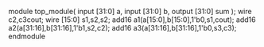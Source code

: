 module top_module(
    input [31:0] a,
    input [31:0] b,
    output [31:0] sum
);
wire c2,c3cout;
wire [15:0] s1,s2,s2;
add16 a1(a[15:0],b[15:0],1'b0,s1,cout);
add16 a2(a[31:16],b[31:16],1'b1,s2,c2);
add16 a3(a[31:16],b[31:16],1'b0,s3,c3);
endmodule
